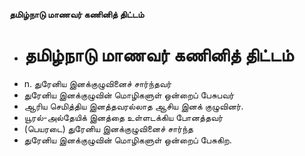 **தமிழ்நாடு மாணவர் கணினித் திட்டம்**
- # தமிழ்நாடு மாணவர் கணினித் திட்டம்
- n. துரேனிய இனக்குழுவினைச் சார்ந்தவர்
- துரேனிய இனக்குழுவின் மொழிகளுள் ஒன்றைப் பேசுபவர்
- ஆரிய செமித்திய இனத்தவரல்லாத ஆசிய இனக் குழுவினர்.
- யூரல்-அல்தேயிக் இனத்தை உள்ளடக்கிய போனத்தவர்
- (பெயரடை) துரேனிய இனக்குழுவினைச் சார்ந்த
- துரேனிய இனக்குழுவின் மொழிகளுள் ஒன்றைப் பேசுகிற.

